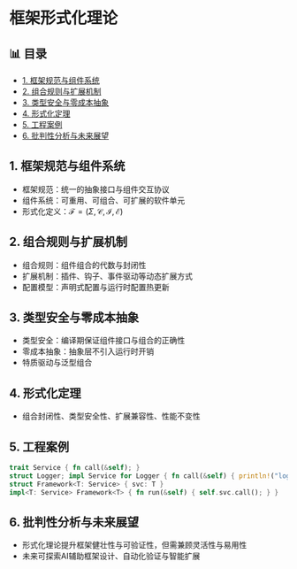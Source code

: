 ﻿# 框架形式化理论


## 📊 目录

- [1. 框架规范与组件系统](#1-框架规范与组件系统)
- [2. 组合规则与扩展机制](#2-组合规则与扩展机制)
- [3. 类型安全与零成本抽象](#3-类型安全与零成本抽象)
- [4. 形式化定理](#4-形式化定理)
- [5. 工程案例](#5-工程案例)
- [6. 批判性分析与未来展望](#6-批判性分析与未来展望)


## 1. 框架规范与组件系统

- 框架规范：统一的抽象接口与组件交互协议
- 组件系统：可重用、可组合、可扩展的软件单元
- 形式化定义：$\mathcal{F} = (\Sigma, \mathcal{C}, \mathcal{I}, \mathcal{E})$

## 2. 组合规则与扩展机制

- 组合规则：组件组合的代数与封闭性
- 扩展机制：插件、钩子、事件驱动等动态扩展方式
- 配置模型：声明式配置与运行时配置热更新

## 3. 类型安全与零成本抽象

- 类型安全：编译期保证组件接口与组合的正确性
- 零成本抽象：抽象层不引入运行时开销
- 特质驱动与泛型组合

## 4. 形式化定理

- 组合封闭性、类型安全性、扩展兼容性、性能不变性

## 5. 工程案例

```rust
trait Service { fn call(&self); }
struct Logger; impl Service for Logger { fn call(&self) { println!("log"); } }
struct Framework<T: Service> { svc: T }
impl<T: Service> Framework<T> { fn run(&self) { self.svc.call(); } }
```

## 6. 批判性分析与未来展望

- 形式化理论提升框架健壮性与可验证性，但需兼顾灵活性与易用性
- 未来可探索AI辅助框架设计、自动化验证与智能扩展
